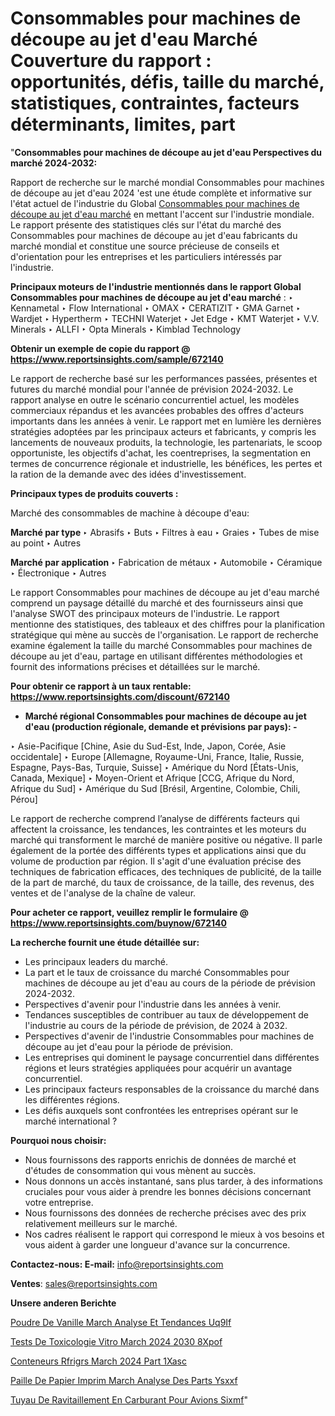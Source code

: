 # Consommables pour machines de découpe au jet d'eau Marché Couverture du rapport : opportunités, défis, taille du marché, statistiques, contraintes, facteurs déterminants, limites, part

"<strong>Consommables pour machines de découpe au jet d'eau Perspectives du marché 2024-2032:</strong>

Rapport de recherche sur le marché mondial Consommables pour machines de découpe au jet d'eau 2024 'est une étude complète et informative sur l'état actuel de l'industrie du Global <a href=https://www.reportsinsights.com/sample/672140>Consommables pour machines de découpe au jet d'eau marché</a> en mettant l'accent sur l'industrie mondiale. Le rapport présente des statistiques clés sur l'état du marché des Consommables pour machines de découpe au jet d'eau fabricants du marché mondial et constitue une source précieuse de conseils et d'orientation pour les entreprises et les particuliers intéressés par l'industrie.

<strong>Principaux moteurs de l'industrie mentionnés dans le rapport Global Consommables pour machines de découpe au jet d'eau marché</strong> :
‣ Kennametal
‣ Flow International
‣ OMAX
‣ CERATIZIT
‣ GMA Garnet
‣ Wardjet
‣ Hypertherm
‣ TECHNI Waterjet
‣ Jet Edge
‣ KMT Waterjet
‣ V.V. Minerals
‣ ALLFI
‣ Opta Minerals
‣ Kimblad Technology

<strong>Obtenir un exemple de copie du rapport @ <a href=https://www.reportsinsights.com/sample/672140>https://www.reportsinsights.com/sample/672140</a></strong>

Le rapport de recherche basé sur les performances passées, présentes et futures du marché mondial pour l'année de prévision 2024-2032. Le rapport analyse en outre le scénario concurrentiel actuel, les modèles commerciaux répandus et les avancées probables des offres d'acteurs importants dans les années à venir. Le rapport met en lumière les dernières stratégies adoptées par les principaux acteurs et fabricants, y compris les lancements de nouveaux produits, la technologie, les partenariats, le scoop opportuniste, les objectifs d'achat, les coentreprises, la segmentation en termes de concurrence régionale et industrielle, les bénéfices, les pertes et la ration de la demande avec des idées d'investissement.

<strong>Principaux types de produits couverts :</strong>

Marché des consommables de machine à découpe d'eau:

<strong>Marché par type </strong>
‣ Abrasifs
‣ Buts
‣ Filtres à eau
‣ Graies
‣ Tubes de mise au point
‣ Autres

<strong>Marché par application </strong>
‣ Fabrication de métaux
‣ Automobile
‣ Céramique
‣ Électronique
‣ Autres

Le rapport Consommables pour machines de découpe au jet d'eau marché comprend un paysage détaillé du marché et des fournisseurs ainsi que l'analyse SWOT des principaux moteurs de l'industrie. Le rapport mentionne des statistiques, des tableaux et des chiffres pour la planification stratégique qui mène au succès de l'organisation. Le rapport de recherche examine également la taille du marché Consommables pour machines de découpe au jet d'eau, partage en utilisant différentes méthodologies et fournit des informations précises et détaillées sur le marché.

<strong>Pour obtenir ce rapport à un taux rentable: <a href=https://www.reportsinsights.com/discount/672140>https://www.reportsinsights.com/discount/672140</a></strong>
<ul>
  <li><strong>Marché régional Consommables pour machines de découpe au jet d'eau (production régionale, demande et prévisions par pays): -</strong></li>
</ul>
‣ Asie-Pacifique [Chine, Asie du Sud-Est, Inde, Japon, Corée, Asie occidentale]
‣ Europe [Allemagne, Royaume-Uni, France, Italie, Russie, Espagne, Pays-Bas, Turquie, Suisse]
‣ Amérique du Nord [États-Unis, Canada, Mexique]
‣ Moyen-Orient et Afrique [CCG, Afrique du Nord, Afrique du Sud]
‣ Amérique du Sud [Brésil, Argentine, Colombie, Chili, Pérou]

Le rapport de recherche comprend l’analyse de différents facteurs qui affectent la croissance, les tendances, les contraintes et les moteurs du marché qui transforment le marché de manière positive ou négative. Il parle également de la portée des différents types et applications ainsi que du volume de production par région. Il s'agit d'une évaluation précise des techniques de fabrication efficaces, des techniques de publicité, de la taille de la part de marché, du taux de croissance, de la taille, des revenus, des ventes et de l'analyse de la chaîne de valeur.

<strong>Pour acheter ce rapport, veuillez remplir le formulaire @   <a href=https://www.reportsinsights.com/buynow/672140>https://www.reportsinsights.com/buynow/672140</a></strong>

<strong>La recherche fournit une étude détaillée sur:</strong>
<ul>
  <li>Les principaux leaders du marché.</li>
  <li>La part et le taux de croissance du marché Consommables pour machines de découpe au jet d'eau au cours de la période de prévision 2024-2032.</li>
  <li>Perspectives d'avenir pour l'industrie dans les années à venir.</li>
  <li>Tendances susceptibles de contribuer au taux de développement de l'industrie au cours de la période de prévision, de 2024 à 2032.</li>
  <li>Perspectives d'avenir de l'industrie Consommables pour machines de découpe au jet d'eau pour la période de prévision.</li>
  <li>Les entreprises qui dominent le paysage concurrentiel dans différentes régions et leurs stratégies appliquées pour acquérir un avantage concurrentiel.</li>
  <li>Les principaux facteurs responsables de la croissance du marché dans les différentes régions.</li>
  <li>Les défis auxquels sont confrontées les entreprises opérant sur le marché international ?</li>
</ul>
<strong>Pourquoi nous choisir:</strong>
<ul>
  <li>Nous fournissons des rapports enrichis de données de marché et d'études de consommation qui vous mènent au succès.</li>
  <li>Nous donnons un accès instantané, sans plus tarder, à des informations cruciales pour vous aider à prendre les bonnes décisions concernant votre entreprise.</li>
  <li>Nous fournissons des données de recherche précises avec des prix relativement meilleurs sur le marché.</li>
  <li>Nos cadres réalisent le rapport qui correspond le mieux à vos besoins et vous aident à garder une longueur d'avance sur la concurrence.</li>
</ul>
<strong>Contactez-nous:
</strong><strong>E-mail:</strong> <a href=mailto:info@reportsinsights.com>info@reportsinsights.com</a>

<strong>Ventes</strong>: <a href=mailto:sales@reportsinsights.com>sales@reportsinsights.com</a>

<strong>Unsere anderen Berichte</strong>

<a href=https://www.linkedin.com/pulse/poudre-de-vanille-march%C3%A9-analyse-et-tendances-uq9if/>Poudre De Vanille March Analyse Et Tendances Uq9If</a>

<a href=https://www.linkedin.com/pulse/tests-de-toxicologie-vitro-march%C3%A9-2024-2030-8xpof/>Tests De Toxicologie Vitro March 2024 2030 8Xpof</a>

<a href=https://www.linkedin.com/pulse/conteneurs-r%C3%A9frig%C3%A9r%C3%A9s-march%C3%A9-2024-part-1xasc/>Conteneurs Rfrigrs March 2024 Part 1Xasc</a>

<a href=https://www.linkedin.com/pulse/paille-de-papier-imprim%C3%A9-march%C3%A9-analyse-des-parts-ysxxf/>Paille De Papier Imprim March Analyse Des Parts Ysxxf</a>

<a href=https://www.linkedin.com/pulse/tuyau-de-ravitaillement-en-carburant-pour-avions-sixmf/>Tuyau De Ravitaillement En Carburant Pour Avions Sixmf</a>"
